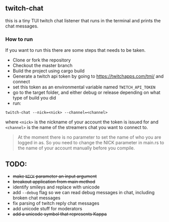 ## twitch-chat

this is a tiny TUI twitch chat listener that runs in the terminal and prints the chat messages.

### How to run
If you want to run this there are some steps that needs to be taken.

- Clone or fork the repository
- Checkout the master branch
- Build the project using cargo build
- Generate a twitch api token by going to https://twitchapps.com/tmi/ and connect
- set this token as an environmental variable named `TWITCH_API_TOKEN`
- go to the target folder, and either debug or release depending on what type of build you did
- run:

```
twitch-chat --nick=<nick> --channel=<channel>
```

where `<nick>` is the nickname of your account the token is issued for and `<channel>` is the name of the streamers chat you want to connect to.

> At the moment there is no parameter to set the name of who you are logged in as. So you need to change the NICK parameter in main.rs to the name of your account manually before you compile.


## TODO:
- ~~make `NICK` parameter an input argument~~
- ~~breakout application from main method~~
- identify smileys and replace with unicode
- add `--debug` flag so we can read debug messages in chat, including broken chat messages
- fix parsing of twitch reply chat messages
- add unicode stuff for moderators
- ~~add a unicode symbol that represents Kappa~~
